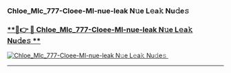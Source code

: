 ### Chloe_Mlc_777-Cloee-Ml-nue-leak N𝚞e L𝚎a𝚔 Nu𝚍e𝚜   

### [ **🔗👉 🔴 Chloe_Mlc_777-Cloee-Ml-nue-leak N𝚞e L𝚎a𝚔 Nu𝚍e𝚜 **](https://taap.it/xNRuk4)  

[![Chloe_Mlc_777-Cloee-Ml-nue-leak N𝚞e L𝚎a𝚔 Nu𝚍e𝚜 ](https://i.imgur.com/0qMVB7G.gif)](https://taap.it/xNRuk4)  

___  
